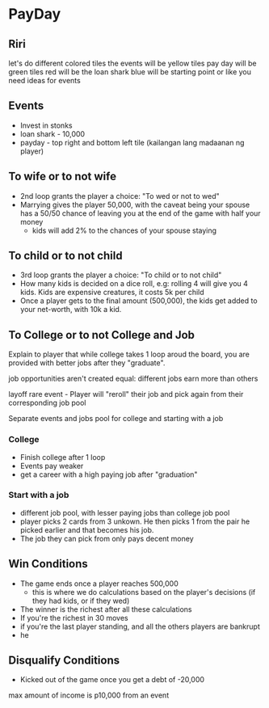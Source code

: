 # PayDay
## Riri
let's do different colored tiles
the events will be yellow tiles
pay day will be green tiles
red will be the loan shark
blue will be starting point
or like you need ideas for events

## Events
- Invest in stonks
- loan shark - 10,000
- payday - top right and bottom left tile (kailangan lang madaanan ng player)

## To wife or to not wife
- 2nd loop grants the player a choice: "To wed or not to wed"
- Marrying gives the player 50,000, with the caveat being your spouse has a 50/50 chance of leaving you at the end of the game with half your money
	- kids will add 2% to the chances of your spouse staying

## To child or to not child
- 3rd loop grants the player a choice: "To child or to not child"
- How many kids is decided on a dice roll, e.g: rolling 4 will give you 4 kids. Kids are expensive creatures, it costs 5k per child
- Once a player gets to the final amount (500,000), the kids get added to your net-worth, with 10k a kid.

## To College or to not College and Job 
Explain to player that while college takes 1 loop aroud the board, you are provided with better jobs after they "graduate".

job opportunities aren't created equal: different jobs earn more than others

layoff rare event - Player will "reroll" their job and pick again from their corresponding job pool

Separate events and jobs pool for college and starting with a job

### College
- Finish college after 1 loop
- Events pay weaker
- get a career with a high paying job after "graduation"

### Start with a job
- different job pool, with lesser paying jobs than college job pool
- player picks 2 cards from 3 unkown. He then picks 1 from the pair he picked earlier and that becomes his job. 
- The job they can pick from only pays decent money


## Win Conditions
- The game ends once a player reaches 500,000
	- this is where we do calculations based on the player's decisions (if they had kids, or if they wed)
- The winner is the richest after all these calculations
- If you're the richest in 30 moves
- if you're the last player standing, and all the others players are bankrupt
- he 

## Disqualify Conditions
- Kicked out of the game once you get a debt of -20,000

max amount of income is p10,000 from an event
